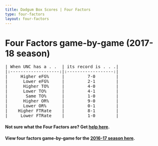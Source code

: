 ```yaml
---
title: Dadgum Box Scores | Four Factors
type: four-factors
layout: four-factors
---
```


# Four Factors game-by-game (2017-18 season)

<pre class="huffman stilwata">
| When UNC has a . .  | its record is . . .|
|:-------------------:|:------------------:|
|     Higher eFG%     |         7-0        |
|      Lower eFG%     |         2-1        |
|      Higher TO%     |         4-0        |
|      Lower TO%      |         4-1        |
|       Same TO%      |         1-0        |
|      Higher OR%     |         9-0        |
|      Lower OR%      |         0-1        |
|    Higher FTRate    |         8-1        |
|     Lower FTRate    |         1-0        |
</pre>

#### Not sure what the Four Factors are? Get [help here](https://cbbstatshelp.com/four-factors/intro/).

#### View four factors game-by-game for the [2016-17 season here](/four-factors-16-17).